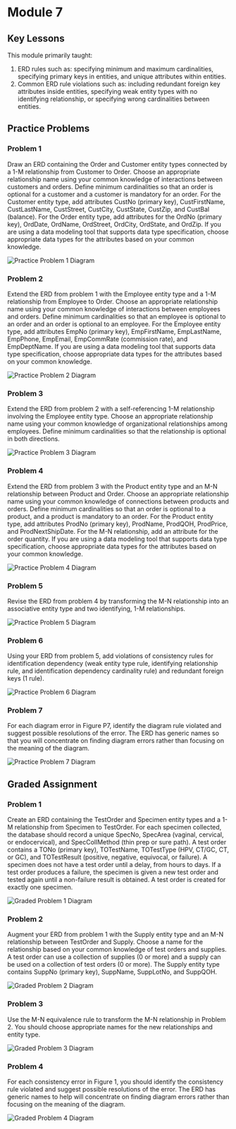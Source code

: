 
# Module 7

## Key Lessons

This module primarily taught:

 1. ERD rules such as: specifying minimum and maximum cardinalities, specifying primary keys in entities, and unique attributes within entities.
 2. Common ERD rule violations such as: including redundant foreign key attributes inside entities, specifying weak entity types with no identifying relationship, or specifying wrong cardinalities between entities.

## Practice Problems

### Problem 1

Draw an ERD containing the Order and Customer entity types connected by a 1-M relationship from Customer to Order. Choose an appropriate relationship name using your common knowledge of interactions between customers and orders. Define minimum cardinalities so that an order is optional for a customer and a customer is mandatory for an order. For the Customer entity type, add attributes CustNo (primary key), CustFirstName, CustLastName, CustStreet, CustCity, CustState, CustZip, and CustBal (balance). For the Order entity type, add attributes for the OrdNo (primary key), OrdDate, OrdName, OrdStreet, OrdCity, OrdState, and OrdZip. If you are using a data modeling tool that supports data type specification, choose appropriate data types for the attributes based on your common knowledge.

![Practice Problem 1 Diagram](./images/practice_problem1.png)

### Problem 2

Extend the ERD from problem 1 with the Employee entity type and a 1-M relationship from Employee to Order. Choose an appropriate relationship name using your common knowledge of interactions between employees and orders. Define minimum cardinalities so that an employee is optional to an order and an order is optional to an employee. For the Employee entity type, add attributes EmpNo (primary key), EmpFirstName, EmpLastName, EmpPhone, EmpEmail, EmpCommRate (commission rate), and EmpDeptName. If you are using a data modeling tool that supports data type specification, choose appropriate data types for the attributes based on your common knowledge.

![Practice Problem 2 Diagram](./images/practice_problem2.png)

### Problem 3

Extend the ERD from problem 2 with a self-referencing 1-M relationship involving the Employee entity type. Choose an appropriate relationship name using your common knowledge of organizational relationships among employees. Define minimum cardinalities so that the relationship is optional in both directions.

![Practice Problem 3 Diagram](./images/practice_problem3.png)

### Problem 4

Extend the ERD from problem 3 with the Product entity type and an M-N relationship between Product and Order. Choose an appropriate relationship name using your common knowledge of connections between products and orders. Define minimum cardinalities so that an order is optional to a product, and a product is mandatory to an order. For the Product entity type, add attributes ProdNo (primary key), ProdName, ProdQOH, ProdPrice, and ProdNextShipDate. For the M-N relationship, add an attribute for the order quantity. If you are using a data modeling tool that supports data type specification, choose appropriate data types for the attributes based on your common knowledge.

![Practice Problem 4 Diagram](./images/practice_problem4.png)

### Problem 5

Revise the ERD from problem 4 by transforming the M-N relationship into an associative entity type and two identifying, 1-M relationships.

![Practice Problem 5 Diagram](./images/practice_problem5.png)

### Problem 6

Using your ERD from problem 5, add violations of consistency rules for identification dependency (weak entity type rule, identifying relationship rule, and identification dependency cardinality rule) and redundant foreign keys (1 rule).

![Practice Problem 6 Diagram](./images/practice_problem6.png)

### Problem 7

For each diagram error in Figure P7, identify the diagram rule violated and suggest possible resolutions of the error. The ERD has generic names so that you will concentrate on finding diagram errors rather than focusing on the meaning of the diagram.

![Practice Problem 7 Diagram](./images/practice_problem7.png)

## Graded Assignment

### Problem 1

Create an ERD containing the TestOrder and Specimen entity types and a 1-M relationship from Specimen to TestOrder. For each specimen collected, the database should record a unique SpecNo, SpecArea (vaginal, cervical, or endocervical), and SpecCollMethod (thin prep or sure path). A test order contains a TONo (primary key), TOTestName, TOTestType (HPV, CT/GC, CT, or GC), and TOTestResult (positive, negative, equivocal, or failure).  A specimen does not have a test order until a delay, from hours to days. If a test order produces a failure, the specimen is given a new test order and tested again until a non-failure result is obtained. A test order is created for exactly one specimen.

![Graded Problem 1 Diagram](./images/graded_assignment1.png)

### Problem 2

Augment your ERD from problem 1 with the Supply entity type and an M-N relationship between TestOrder and Supply. Choose a name for the relationship based on your common knowledge of test orders and supplies. A test order can use a collection of supplies (0 or more) and a supply can be used on a collection of test orders (0 or more). The Supply entity type contains SuppNo (primary key), SuppName, SuppLotNo, and SuppQOH.

![Graded Problem 2 Diagram](./images/graded_assignment2.png)

### Problem 3

Use the M-N equivalence rule to transform the M-N relationship in Problem 2. You should choose appropriate names for the new relationships and entity type.

![Graded Problem 3 Diagram](./images/graded_assignment3.png)

### Problem 4

For each consistency error in Figure 1, you should identify the consistency rule violated and suggest possible resolutions of the error. The ERD has generic names to help will concentrate on finding diagram errors rather than focusing on the meaning of the diagram.

![Graded Problem 4 Diagram](./images/graded_assignment4.png)
